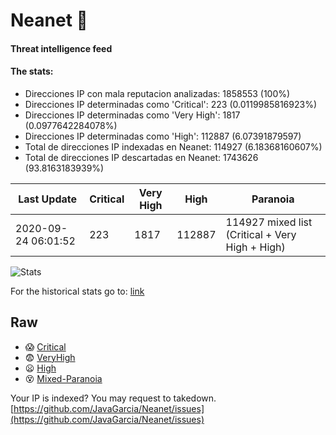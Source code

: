 # Neanet :hocho:
#### Threat intelligence feed
#### The stats:

- Direcciones IP con mala reputacion analizadas: 1858553 (100%)
- Direcciones IP determinadas como 'Critical':  223 (0.0119985816923%)
- Direcciones IP determinadas como 'Very High':  1817 (0.0977642284078%)
- Direcciones IP determinadas como 'High':  112887 (6.07391879597)
- Total de direcciones IP indexadas en Neanet:  114927 (6.18368160607%)
- Total de direcciones IP descartadas en Neanet:  1743626 (93.8163183939%)

| Last Update | Critical | Very High | High | Paranoia |
| --- | --- | --- | --- | --- |
| 2020-09-24 06:01:52 | 223 | 1817 | 112887 | 114927 mixed list (Critical + Very High + High)|

![Stats](https://docs.google.com/spreadsheets/d/e/2PACX-1vSnaNMIXVabIpDJjufMlzH7poXnshF3mgd8Is1g9ytUEzVsP5my4Trn8f-xkoLLQ38xpL3HtmUexLo6/pubchart?oid=501124687&format=image)

For the historical stats go to: [link](/stats.csv)
## Raw
- :scream: [Critical](https://raw.githubusercontent.com/JavaGarcia/Neanet/master/blacklists/neanet_critical.txt)
- :fearful: [VeryHigh](https://raw.githubusercontent.com/JavaGarcia/Neanet/master/blacklists/neanet_veryHigh.txtt)
- :frowning: [High](https://raw.githubusercontent.com/JavaGarcia/Neanet/master/blacklists/neanet_high.txt)
- :dizzy_face: [Mixed-Paranoia](https://raw.githubusercontent.com/JavaGarcia/Neanet/master/blacklists/neanet_all.txt)


Your IP is indexed? You may request to takedown. [https://github.com/JavaGarcia/Neanet/issues](https://github.com/JavaGarcia/Neanet/issues)



























































































































































































































































































































































































































































































































































































































































































































































































































































































































































































































